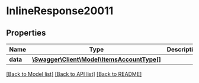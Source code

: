 # InlineResponse20011

## Properties
Name | Type | Description | Notes
------------ | ------------- | ------------- | -------------
**data** | [**\Swagger\Client\Model\ItemsAccountType[]**](ItemsAccountType.md) |  | [optional] 

[[Back to Model list]](../../README.md#documentation-for-models) [[Back to API list]](../../README.md#documentation-for-api-endpoints) [[Back to README]](../../README.md)

